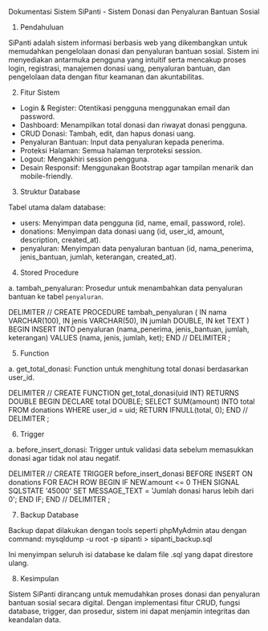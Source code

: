 Dokumentasi Sistem SiPanti - Sistem Donasi dan Penyaluran Bantuan Sosial
1. Pendahuluan

SiPanti adalah sistem informasi berbasis web yang dikembangkan untuk memudahkan pengelolaan donasi dan penyaluran bantuan sosial. 
Sistem ini menyediakan antarmuka pengguna yang intuitif serta mencakup proses login, registrasi, manajemen donasi uang, penyaluran bantuan, 
dan pengelolaan data dengan fitur keamanan dan akuntabilitas.

2. Fitur Sistem

- Login & Register: Otentikasi pengguna menggunakan email dan password.
- Dashboard: Menampilkan total donasi dan riwayat donasi pengguna.
- CRUD Donasi: Tambah, edit, dan hapus donasi uang.
- Penyaluran Bantuan: Input data penyaluran kepada penerima.
- Proteksi Halaman: Semua halaman terproteksi session.
- Logout: Mengakhiri session pengguna.
- Desain Responsif: Menggunakan Bootstrap agar tampilan menarik dan mobile-friendly.

3. Struktur Database

Tabel utama dalam database:
- users: Menyimpan data pengguna (id, name, email, password, role).
- donations: Menyimpan data donasi uang (id, user_id, amount, description, created_at).
- penyaluran: Menyimpan data penyaluran bantuan (id, nama_penerima, jenis_bantuan, jumlah, keterangan, created_at).

4. Stored Procedure

a. tambah_penyaluran:
Prosedur untuk menambahkan data penyaluran bantuan ke tabel `penyaluran`.

DELIMITER //
CREATE PROCEDURE tambah_penyaluran (
    IN nama VARCHAR(100),
    IN jenis VARCHAR(50),
    IN jumlah DOUBLE,
    IN ket TEXT
)
BEGIN
    INSERT INTO penyaluran (nama_penerima, jenis_bantuan, jumlah, keterangan)
    VALUES (nama, jenis, jumlah, ket);
END //
DELIMITER ;

5. Function

a. get_total_donasi:
Function untuk menghitung total donasi berdasarkan user_id.

DELIMITER //
CREATE FUNCTION get_total_donasi(uid INT) RETURNS DOUBLE
BEGIN
    DECLARE total DOUBLE;
    SELECT SUM(amount) INTO total FROM donations WHERE user_id = uid;
    RETURN IFNULL(total, 0);
END //
DELIMITER ;

6. Trigger

a. before_insert_donasi:
Trigger untuk validasi data sebelum memasukkan donasi agar tidak nol atau negatif.

DELIMITER //
CREATE TRIGGER before_insert_donasi
BEFORE INSERT ON donations FOR EACH ROW
BEGIN
    IF NEW.amount <= 0 THEN
        SIGNAL SQLSTATE '45000' SET MESSAGE_TEXT = 'Jumlah donasi harus lebih dari 0';
    END IF;
END //
DELIMITER ;

7. Backup Database

Backup dapat dilakukan dengan tools seperti phpMyAdmin atau dengan command:
mysqldump -u root -p sipanti > sipanti_backup.sql

Ini menyimpan seluruh isi database ke dalam file .sql yang dapat direstore ulang.

8. Kesimpulan

Sistem SiPanti dirancang untuk memudahkan proses donasi dan penyaluran bantuan sosial secara digital. 
Dengan implementasi fitur CRUD, fungsi database, trigger, dan prosedur, sistem ini dapat menjamin integritas dan keandalan data.

